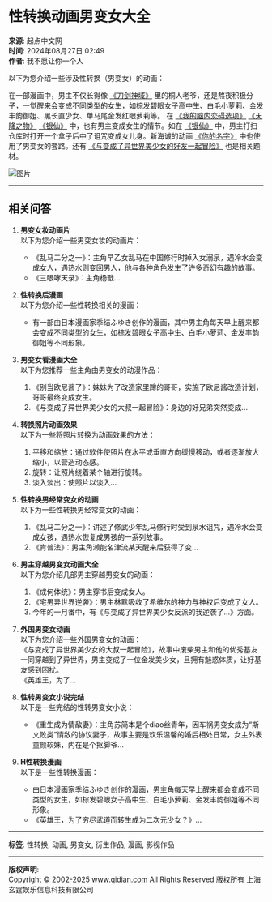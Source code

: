 # 性转换动画男变女大全

**来源**: 起点中文网  
**时间**: 2024年08月27日 02:49  
**作者**: 我不愿让你一个人  

以下为您介绍一些涉及性转换（男变女）的动画：

在一部漫画中，男主不仅长得像 [《刀剑神域》](/so/刀剑神域.html) 里的桐人老爷，还是熬夜积极分子，一觉醒来会变成不同类型的女生，如棕发碧眼女子高中生、白毛小萝莉、金发丰韵御姐、黑长直少女、单马尾金发红眼萝莉等。 在 [《我的脑内恋碍选项》](/so/我的脑内恋碍选项.html) [《天降之物》](/so/天降之物.html) [《银仙》](/so/银仙.html) 中，也有男主变成女生的情节。如在 [《银仙》](/so/银仙.html) 中，男主打扫仓库时打开一个盒子后中了诅咒变成女儿身。新海诚的动画 [《你的名字》](/so/你的名字.html) 中也使用了男变女的套路。还有 [《与变成了异世界美少女的好友一起冒险》](/so/与变成了异世界美少女的好友一起冒险.html) 也是相关题材。

![图片](https://facepic.qidian.com/qd_face/349573/206/100)

---

## 相关问答

1. **男变女妆动画片**  
   以下为您介绍一些男变女妆的动画片：  
   - 《乱马二分之一》：主角早乙女乱马在中国修行时掉入女溺泉，遇冷水会变成女人，遇热水则变回男人，他与各种角色发生了许多奇幻有趣的故事。  
   - 《三眼哮天录》：主角杨戬...

2. **性转换后漫画**  
   以下为您介绍一些性转换相关的漫画：  
   - 有一部由日本漫画家季结ふゆき创作的漫画，其中男主角每天早上醒来都会变成不同类型的女生，如棕发碧眼女子高中生、白毛小萝莉、金发丰韵御姐等不同形象。  

3. **男变女看漫画大全**  
   以下为您推荐一些主角由男变女的动漫作品：  
   1. 《别当欧尼酱了》：妹妹为了改造家里蹲的哥哥，实施了欧尼酱改造计划，哥哥最终变成女生。  
   2. 《与变成了异世界美少女的大叔一起冒险》：身边的好兄弟突然变成...

4. **转换照片动画效果**  
   以下为一些将照片转换为动画效果的方法：  
   1. 平移和缩放：通过软件使照片在水平或垂直方向缓慢移动，或者逐渐放大缩小，以营造动态感。  
   2. 旋转：让照片绕着某个轴进行旋转。  
   3. 淡入淡出：使照片以淡入...

5. **性转换男经常变女的动画**  
   以下为一些性转换男经常变女的动画：  
   1. 《乱马二分之一》：讲述了修武少年乱马修行时受到泉水诅咒，遇冷水会变成女孩，遇热水恢复成男孩的一系列故事。  
   2. 《肯普法》：男主角濑能名津流某天醒来后获得了变...

6. **男主穿越男变女动画大全**  
   以下为您介绍几部男主穿越男变女的动画：  
   1. 《成何体统》：男主穿书后变成女人。  
   2. 《宅男异世界逆袭》：男主林默吸收了希维尔的神力与神权后变成了女人。  
   3. 今年的一月番中，有《与变成了异世界美少女反派的我逆袭了…》方面。

7. **外国男变女动画**  
   以下为您介绍一些外国男变女的动画：  
   《与变成了异世界美少女的大叔一起冒险》，故事中废柴男主和他的优秀基友一同穿越到了异世界，男主变成了一位金发美少女，且拥有魅惑体质，让好基友感到困扰。  
   《英雄王，为了...

8. **性转男变女小说完结**  
   以下是一些完结的性转男变女小说：  
   - 《重生成为情敌妻》：主角苏简本是个diao丝青年，因车祸男变女成为“斯文败类”情敌的协议妻子，故事主要是欢乐温馨的婚后相处日常，女主外表童颜软妹，内在是个抠脚爷...

9. **H性转换漫画**  
   以下是一些性转换漫画：  
   - 由日本漫画家季结ふゆき创作的漫画，男主角每天早上醒来都会变成不同类型的女生，如棕发碧眼女子高中生、白毛小萝莉、金发丰韵御姐等不同形象。  
   - 《英雄王，为了穷尽武道而转生成为二次元少女？》...

---

**标签**: 性转换, 动画, 男变女, 衍生作品, 漫画, 影视作品

---

**版权声明**:  
Copyright © 2002-2025 www.qidian.com All Rights Reserved 版权所有 上海玄霆娱乐信息科技有限公司